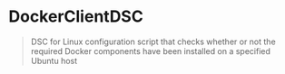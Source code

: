 # DockerClientDSC
> DSC for Linux configuration script that checks whether or not the required Docker components have been installed on a specified Ubuntu host
